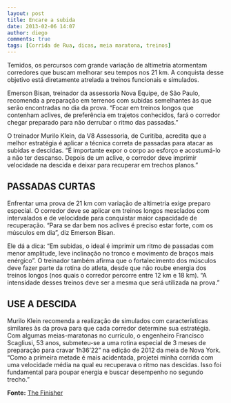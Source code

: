 ```yaml
---
layout: post
title: Encare a subida
date: 2013-02-06 14:07
author: diego
comments: true
tags: [Corrida de Rua, dicas, meia maratona, treinos]
---
```

Temidos, os percursos com grande variação de altimetria atormentam corredores que buscam melhorar seu tempos nos 21 km. A conquista desse objetivo está diretamente atrelada a treinos funcionais e simulados.

Emerson Bisan, treinador da assessoria Nova Equipe, de São Paulo, recomenda a preparação em terrenos com subidas semelhantes às que serão encontradas no dia da prova. “Focar em treinos longos que contenham aclives, de preferência em trajetos conhecidos, fará o corredor chegar preparado para não derrubar o ritmo das passadas.”

O treinador Murilo Klein, da V8 Assessoria, de Curitiba, acredita que a melhor estratégia é aplicar a técnica correta de passadas para atacar as subidas e descidas. “É importante expor o corpo ao esforço e acostumá-lo a não ter descanso. Depois de um aclive, o corredor deve imprimir velocidade na descida e deixar para recuperar em trechos planos.”

## PASSADAS CURTAS

Enfrentar uma prova de 21 km com variação de altimetria exige preparo especial. O corredor deve se aplicar em treinos longos mesclados com intervalados e de velocidade para conquistar maior capacidade de recuperação. “Para se dar bem nos aclives é preciso estar forte, com os músculos em dia”, diz Emerson Bisan.

Ele dá a dica: “Em subidas, o ideal é imprimir um ritmo de passadas com menor amplitude, leve inclinação no tronco e movimento de braços mais enérgico”. O treinador também afirma que o fortalecimento dos músculos deve fazer parte da rotina do atleta, desde que não roube energia dos treinos longos (nos quais o corredor percorre entre 12 km e 18 km). “A intensidade desses treinos deve ser a mesma que será utilizada na prova.”

## USE A DESCIDA

Murilo Klein recomenda a realização de simulados com características similares às da prova para que cada corredor determine sua estratégia. Com algumas meias-maratonas no currículo, o engenheiro Francisco Scagliusi, 53 anos, submeteu-se a uma rotina especial de 3 meses de preparação para cravar 1h36’22” na edição de 2012 da meia de Nova York. “Como a primeira metade é mais acidentada, projetei minha corrida com uma velocidade média na qual eu recuperava o ritmo nas descidas. Isso foi fundamental para poupar energia e buscar desempenho no segundo trecho.”

**Fonte:** <a href="http://www.thefinisher.com.br/treino/materia/-encare-a-subida#.URKJJb-gZ8w" target="_blank">The Finisher</a>

&nbsp;
